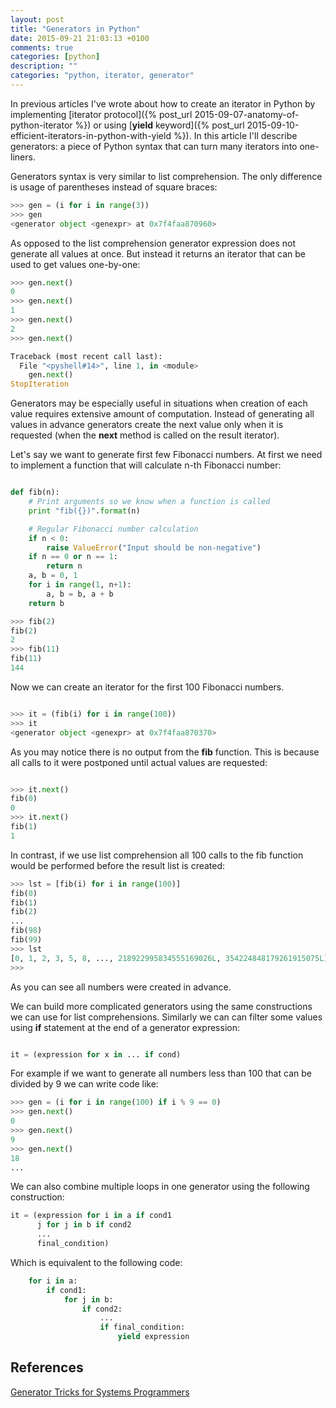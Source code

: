 ```yaml
---
layout: post
title: "Generators in Python"
date: 2015-09-21 21:03:13 +0100
comments: true
categories: [python]
description: ""
categories: "python, iterator, generator"
---
```



In previous articles I've wrote about how to create an iterator in Python by implementing [iterator protocol]({% post_url 2015-09-07-anatomy-of-python-iterator %}) or using [**yield** keyword]({% post_url 2015-09-10-efficient-iterators-in-python-with-yield %}). In this article I'll describe generators: a piece of Python syntax that can turn many iterators into one-liners.

<!--more-->

Generators syntax is very similar to list comprehension. The only difference is usage of parentheses instead of square braces:

```python
>>> gen = (i for i in range(3))
>>> gen
<generator object <genexpr> at 0x7f4faa870960>

```

As opposed to the list comprehension generator expression does not generate all values at once. But instead it returns an iterator that can be used to get values one-by-one:

```python
>>> gen.next()
0
>>> gen.next()
1
>>> gen.next()
2
>>> gen.next()

Traceback (most recent call last):
  File "<pyshell#14>", line 1, in <module>
    gen.next()
StopIteration
```

Generators may be especially useful in situations when creation of each value requires extensive amount of computation. Instead of generating all values in advance generators create the next value only when it is requested (when the **next** method is called on the result iterator).

Let's say we want to generate first few Fibonacci numbers. At first we need to implement a function that will calculate n-th Fibonacci number:

```python

def fib(n):
    # Print arguments so we know when a function is called
    print "fib({})".format(n)

    # Regular Fibonacci number calculation
    if n < 0:
        raise ValueError("Input should be non-negative")
    if n == 0 or n == 1:
        return n
    a, b = 0, 1
    for i in range(1, n+1):
        a, b = b, a + b
    return b

>>> fib(2)
fib(2)
2
>>> fib(11)
fib(11)
144

```

Now we can create an iterator for the first 100 Fibonacci numbers.

```python

>>> it = (fib(i) for i in range(100))
>>> it
<generator object <genexpr> at 0x7f4faa870370>

```

As you may notice there is no output from the **fib** function. This is because all calls to it were postponed until actual values are requested:

```python

>>> it.next()
fib(0)
0
>>> it.next()
fib(1)
1

```

In contrast, if we use list comprehension all 100 calls to the fib function would be performed before the result list is created:


```python
>>> lst = [fib(i) for i in range(100)]
fib(0)
fib(1)
fib(2)
...
fib(98)
fib(99)
>>> lst
[0, 1, 2, 3, 5, 8, ..., 218922995834555169026L, 354224848179261915075L]
>>>
```

As you can see all numbers were created in advance.

We can build more complicated generators using the same constructions we can use for list comprehensions. Similarly we can can filter some values using **if** statement at the end of a generator expression:

```python

it = (expression for x in ... if cond)

```

For example if we want to generate all numbers less than 100 that can be divided by 9 we can write code like:

```python
>>> gen = (i for i in range(100) if i % 9 == 0)
>>> gen.next()
0
>>> gen.next()
9
>>> gen.next()
18
...
```

We can also combine multiple loops in one generator using the following construction:

```python
it = (expression for i in a if cond1
      j for j in b if cond2
      ...
      final_condition)

```

Which is equivalent to the following code:

```python
    for i in a:
        if cond1:
            for j in b:
                if cond2:
                    ...
                    if final_condition:
                        yield expression
```

## References

[Generator Tricks for Systems Programmers](http://www.dabeaz.com/generators/)
